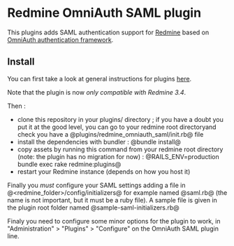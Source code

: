 # Redmine OmniAuth SAML plugin

This plugins adds SAML authentication support for [Redmine](http://www.redmine.org) based on [OmniAuth authentication framework](https://github.com/omniauth/omniauth).

## Install

You can first take a look at general instructions for plugins [here](https://www.redmine.org/wiki/redmine/Plugins).

Note that the plugin is now *only compatible with Redmine 3.4*.

Then :
* clone this repository in your plugins/ directory ; if you have a doubt you put it at the good level, you can go to your redmine root directoryand check you have a @plugins/redmine_omniauth_saml/init.rb@ file
* install the dependencies with bundler : @bundle install@
* copy assets by running this command from your redmine root directory (note: the plugin has no migration for now) : @RAILS_ENV=production bundle exec rake redmine:plugins@
* restart your Redmine instance (depends on how you host it)

Finally you *must* configure your SAML settings adding a file in @<redmine_folder>/config/initializers@ for example named @saml.rb@ (the name is not important, but it must be a ruby file). A sample file is given in the plugin root folder named @sample-saml-initializers.rb@

Finaly you need to configure some minor options for the plugin to work, in "Administration" > "Plugins" > "Configure" on the OmniAuth SAML plugin line.
